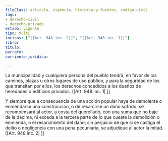 ```yaml
---
fileClass: articulo, vigencia, historia-y-fuentes, codigo-civil
tags:
- derecho-civil
- derecho-privado
estado: vigente
tipo: multi
incisos: ["[[Art. 948 inc. 2]]", "[[Art. 948 inc. 1]]"]
libro:
titulo:
parrafo:
corriente-juridica:

---
```

La municipalidad y cualquiera persona del pueblo tendrá, en favor de los caminos, plazas u otros lugares de uso público, y para la seguridad de los que transitan por ellos, los derechos concedidos a los dueños de heredades o edificios privados. [[Art. 948 inc. 1| ]]

Y siempre que a consecuencia de una acción popular haya de demolerse o enmendarse una construcción, o de resarcirse un daño sufrido, se recompensará al actor, a costa del querellado, con una suma que no baje de la décima, ni exceda a la tercera parte de lo que cueste la demolición o enmienda, o el resarcimiento del daño; sin perjuicio de que si se castiga el delito o negligencia con una pena pecuniaria, se adjudique al actor la mitad. [[Art. 948 inc. 2| ]]